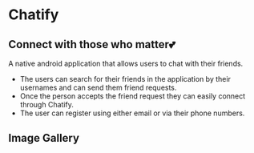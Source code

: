 # Chatify
## Connect with those who matter💕
A native android application that allows users to chat with their friends.
- The users can search for their friends in the application by their usernames and can send them friend requests. 
- Once the person accepts the friend request they can easily connect through Chatify. 
- The user can register using either email or via their phone numbers.

## Image Gallery
